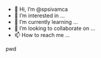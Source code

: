 - 👋 Hi, I’m @spsivamca
- 👀 I’m interested in ...
- 🌱 I’m currently learning ...
- 💞️ I’m looking to collaborate on ...
- 📫 How to reach me ...

<!---
spsivamca/spsivamca is a ✨ special ✨ repository because its `README.md` (this file) appears on your GitHub profile.
You can click the Preview link to take a look at your changes.
--->


pwd
